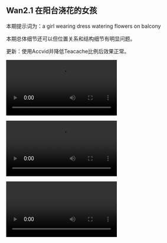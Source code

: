 ## Wan2.1 在阳台浇花的女孩

本期提示词为：a girl wearing dress watering flowers on balcony

本期总体细节还可以但位置关系和结构细节有明显问题。

更新：使用Accvid并降低Teacache比例后效果正常。

<video src="https://github.com/Willian7004/media-blog/blob/main/files/202506/2025060904/Wan2.1_00028.mp4?raw=true" controls style="max-width: 100%;"></video>

<video src="https://github.com/Willian7004/media-blog/blob/main/files/202506/2025060904/Wan2.1_00029.mp4?raw=true" controls style="max-width: 100%;"></video>

<video src="https://github.com/Willian7004/media-blog/blob/main/files/202506/2025060904/Wan2.1_00030.mp4?raw=true" controls style="max-width: 100%;"></video>